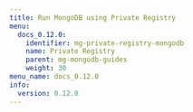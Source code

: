 ```yaml
---
title: Run MongoDB using Private Registry
menu:
  docs_0.12.0:
    identifier: mg-private-registry-mongodb
    name: Private Registry
    parent: mg-mongodb-guides
    weight: 30
menu_name: docs_0.12.0
info:
  version: 0.12.0
---
```


